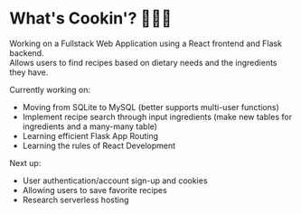 # What's Cookin'? 🧑🏼‍🍳

Working on a Fullstack Web Application using a React frontend and Flask backend. <br>
Allows users to find recipes based on dietary needs and the ingredients they have.

Currently working on:
* Moving from SQLite to MySQL (better supports multi-user functions)
* Implement recipe search through input ingredients (make new tables for ingredients and a many-many table)
* Learning efficient Flask App Routing
* Learning the rules of React Development

Next up:
* User authentication/account sign-up and cookies
* Allowing users to save favorite recipes
* Research serverless hosting
